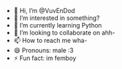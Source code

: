 - 👋 Hi, I’m @VuvEnDod
- 👀 I’m interested in something?
- 🌱 I’m currently learning Python
- 💞️ I’m looking to collaborate on ahh-
- 📫 How to reach me wha-
- 😄 Pronouns: male :3
- ⚡ Fun fact: im femboy

<!---
VuvEnDod/VuvEnDod is a ✨ special ✨ repository because its `README.md` (this file) appears on your GitHub profile.
You can click the Preview link to take a look at your changes.
--->
